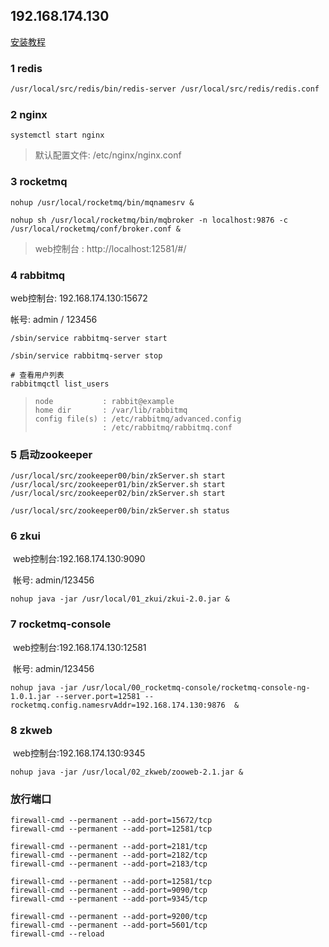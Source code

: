 ## 192.168.174.130

[安装教程](http://blog.paascloud.net/2018/09/04/java-env/paascloud/kai-fa-huan-jing/)

### 1 redis

```sh
/usr/local/src/redis/bin/redis-server /usr/local/src/redis/redis.conf
```

### 2 nginx

```
systemctl start nginx
```

> 默认配置文件:  /etc/nginx/nginx.conf

### 3 rocketmq

```
nohup /usr/local/rocketmq/bin/mqnamesrv &

nohup sh /usr/local/rocketmq/bin/mqbroker -n localhost:9876 -c /usr/local/rocketmq/conf/broker.conf &
```

> web控制台 : http://localhost:12581/#/

### 4 rabbitmq

web控制台: 192.168.174.130:15672

帐号: admin / 123456

```
/sbin/service rabbitmq-server start

/sbin/service rabbitmq-server stop

# 查看用户列表
rabbitmqctl list_users
```

> ```
> node           : rabbit@example
> home dir       : /var/lib/rabbitmq
> config file(s) : /etc/rabbitmq/advanced.config
>                : /etc/rabbitmq/rabbitmq.conf
> ```

### 5 启动zookeeper

```
/usr/local/src/zookeeper00/bin/zkServer.sh start
/usr/local/src/zookeeper01/bin/zkServer.sh start
/usr/local/src/zookeeper02/bin/zkServer.sh start

/usr/local/src/zookeeper00/bin/zkServer.sh status
```

### 6 zkui

​	web控制台:192.168.174.130:9090

​	帐号: admin/123456

```
nohup java -jar /usr/local/01_zkui/zkui-2.0.jar &
```

### 7 rocketmq-console

​	web控制台:192.168.174.130:12581

​	帐号: admin/123456

```
nohup java -jar /usr/local/00_rocketmq-console/rocketmq-console-ng-1.0.1.jar --server.port=12581 --rocketmq.config.namesrvAddr=192.168.174.130:9876  &
```

### 8 zkweb

​	web控制台:192.168.174.130:9345

```
nohup java -jar /usr/local/02_zkweb/zooweb-2.1.jar &
```

### 放行端口

```
firewall-cmd --permanent --add-port=15672/tcp
firewall-cmd --permanent --add-port=12581/tcp

firewall-cmd --permanent --add-port=2181/tcp
firewall-cmd --permanent --add-port=2182/tcp
firewall-cmd --permanent --add-port=2183/tcp

firewall-cmd --permanent --add-port=12581/tcp
firewall-cmd --permanent --add-port=9090/tcp
firewall-cmd --permanent --add-port=9345/tcp

firewall-cmd --permanent --add-port=9200/tcp
firewall-cmd --permanent --add-port=5601/tcp
firewall-cmd --reload
```